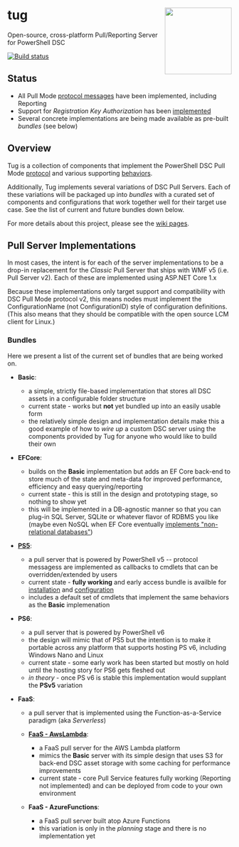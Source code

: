 # tug <img align="right" width="150" src="https://raw.githubusercontent.com/PowerShellOrg/tug/master/doc/art/logo/tug-logo-trans-600b.png">
Open-source, cross-platform Pull/Reporting Server for PowerShell DSC

[![Build status](https://ci.appveyor.com/api/projects/status/xw3k8flvys5g37ct?svg=true)](https://ci.appveyor.com/project/ebekker/tug)

## Status

* All Pull Mode [protocol messages](https://github.com/PowerShellOrg/tug/wiki/Standards-and-References)
  have been implemented, including Reporting
* Support for *Registration Key Authorization* has been [implemented](https://github.com/PowerShellOrg/tug/wiki/Registration-Key-Authorization)
* Several concrete implementations are being made available as pre-built *bundles* (see below)

## Overview

Tug is a collection of components that implement the PowerShell DSC Pull Mode [protocol](https://github.com/PowerShellOrg/tug/wiki/Standards-and-References) and various supporting
[behaviors](https://github.com/PowerShellOrg/tug/wiki/Registration-Key-Authorization).

Additionally, Tug implements several variations of DSC Pull Servers.  Each of these
variations will be packaged up into *bundles* with a curated set of components and
configurations that work together well for their target use case.  See the list of
current and future bundles down below.

For more details about this project, please see the [wiki pages](https://github.com/PowerShellOrg/tug/wiki).

## Pull Server Implementations

In most cases, the intent is for each of the server implementations to be a
drop-in replacement for the *Classic* Pull Server that ships with WMF v5
(i.e. Pull Server v2).  Each of these are implemented using ASP.NET Core 1.x

Because these implementations only target support and compatibility with
DSC Pull Mode protocol v2, this means nodes must implement the ConfigurationName
(not ConfigurationID) style of configuration definitions.  (This also means that
they should be compatible with the open source LCM client for Linux.)

### Bundles

Here we present a list of the current set of bundles that are being worked on.

* **Basic**:
  * a simple, strictly file-based implementation that stores all DSC assets in a
    configurable folder structure
  * current state - works but **not** yet bundled up into an easily usable form
  * the relatively simple design and implementation details make this a good
    example of how to *wire up* a custom DSC server using the components provided
    by Tug for anyone who would like to build their own

* **EFCore**:
  * builds on the **Basic** implementation but adds an EF Core back-end to store
    much of the state and meta-data for improved performance, efficiency and easy
    querying/reporting
  * current state - this is still in the design and prototyping stage, so nothing
    to show yet
  * this will be implemented in a DB-agnostic manner so that you can plug-in SQL
    Server, SQLite or whatever flavor of RDBMS you like (maybe even NoSQL when
    EF Core eventually [implements "non-relational databases"](https://github.com/aspnet/EntityFramework/wiki/Roadmap))

* [**PS5**](https://github.com/PowerShellOrg/tug/tree/master/src/Tug.Server.Providers.Ps5DscHandler):
  * a pull server that is powered by PowerShell v5 -- protocol messagess are
    implemented as callbacks to cmdlets that can be overridden/extended by users
  * current state - **fully working** and early access bundle is availble for
    [installation](https://github.com/PowerShellOrg/tug/wiki/HOWTO%3A--Deploy-Prerelease-Tug-Server-%26-PS5-Bundle)
    and [configuration](https://github.com/PowerShellOrg/tug/tree/master/src/bundles/Tug.Server-ps5/posh-res/samples)
  * includes a default set of cmdlets that implement the same behaviors as the
    **Basic** implemenation

* **PS6**:
  * a pull server that is powered by PowerShell v6
  * the design will mimic that of PS5 but the intention is to make it portable
    across any platform that supports hosting PS v6, including Windows Nano and
    Linux
  * current state - some early work has been started but mostly on hold until
    the hosting story for PS6 gets fleshed out
  * *in theory* - once PS v6 is stable this implementation would supplant the
    **PSv5** variation

* **FaaS**:
  * a pull server that is implemented using the Function-as-a-Service paradigm
    (aka *Serverless*)

  * [**FaaS - AwsLambda**](https://github.com/PowerShellOrg/tug/tree/master/src/Tug.Server.FaaS.AwsLambda):
    * a FaaS pull server for the AWS Lambda platform
    * mimics the **Basic** server with its simple design that uses S3 for back-end
      DSC asset storage with some caching for performance improvements
    * current state - core Pull Service features fully working (Reporting not
      implemented) and can be deployed from code to your own environment

  * **FaaS - AzureFunctions**:
    * a FaaS pull server built atop Azure Functions
    * this variation is only in the *planning* stage and there is no implementation yet
    

    
